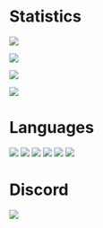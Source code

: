 
# Statistics
![](https://github-readme-stats.vercel.app/api?username=0zBug&show_icons=true&theme=dark&hide_border=true&title_color=FEFEFE&icon_color=55D24B&text_color=FEFEFE&bg_color=0,0E1117,0E1117)

![](https://github-readme-streak-stats.herokuapp.com?user=0zBug&theme=github-dark&hide_border=true)

![](https://github-readme-stats.vercel.app/api/top-langs/?username=0zBug&layout=compact&theme=dark&hide_border=true&title_color=FEFEFE&icon_color=55D24B&text_color=FEFEFE&bg_color=0,0E1117,0E1117)

![](https://komarev.com/ghpvc/?username=0zBug&color=39D353)

# Languages
![](https://img.shields.io/badge/-Lua-0d1117?style=flat&logo=lua)
![](https://img.shields.io/badge/-C++-0d1117?style=flat&logo=cplusplus)
![](https://img.shields.io/badge/-p5js-0d1117?style=flat&logo=p5.js)
![](https://img.shields.io/badge/-JavaScript-0d1117?style=flat&logo=javascript)
![](https://img.shields.io/badge/-Python-0d1117?style=flat&logo=python)
![](https://img.shields.io/badge/-Octave-0d1117?style=flat&logo=Octave)

# Discord
![](https://discord.c99.nl/widget/theme-1/699092961308180511.png)
